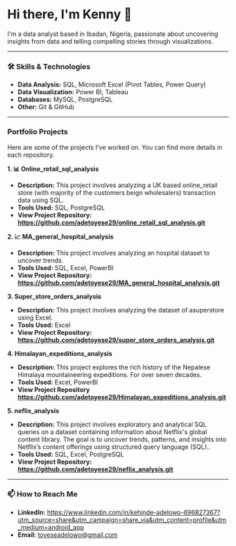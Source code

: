# Hi there, I'm Kenny 👋

I'm a data analyst based in Ibadan, Nigeria, passionate about uncovering insights from data and telling compelling stories through visualizations.

---

### 🛠️ Skills & Technologies

* **Data Analysis:** SQL, Microsoft Excel (Pivot Tables, Power Query)
* **Data Visualization:** Power BI, Tableau
* **Databases:** MySQL, PostgreSQL
* **Other:** Git & GitHub

---

###  Portfolio Projects

Here are some of the projects I've worked on. You can find more details in each repository.

**1. 📊 Online_retail_sql_analysis**
   * **Description:**  This project involves analyzing a UK based online_retail store (with majority of the customers beign wholesalers) transaction data using SQL.
   * **Tools Used:** SQL, PostgreSQL
   * **View Project Repository: https://github.com/adetoyese29/online_retail_sql_analysis.git**

**2. 📈 MA_general_hospital_analysis**
   * **Description:** This project involves analyzing an hospital dataset to uncover trends.
   * **Tools Used:** SQL, Excel, PowerBI
   * **View Project Repository: https://github.com/adetoyese29/MA_general_hospital_analysis.git**

**3. Super_store_orders_analysis**
   * **Description:** This project involves analyzing the dataset of asuperstore using Excel.
   * **Tools Used:** Excel
   * **View Project Repository: https://github.com/adetoyese29/super_store_orders_analysis.git**

**4. Himalayan_expeditions_analysis**
   * **Description:** This project explores the rich history of the Nepalese Himalaya mountaineering expeditions. For over seven decades.
   * **Tools Used:** Excel, PowerBI
   * **View Project Repository https://github.com/adetoyese29/Himalayan_expeditions_analysis.git**

**5. neflix_analysis**
   * **Description:** This project involves exploratory and analytical SQL queries on a dataset containing information about Netflix's global content library. The goal is to uncover trends, patterns, and insights into Netflix’s content offerings using structured query language (SQL)..
   * **Tools Used:** SQL, Excel, PostgreSQL
   * **View Project Repository: https://github.com/adetoyese29/neflix_analysis.git**
---

### 📫 How to Reach Me

* **LinkedIn:** https://www.linkedin.com/in/kehinde-adelowo-696827367?utm_source=share&utm_campaign=share_via&utm_content=profile&utm_medium=android_app
* **Email:** toyeseadelowo@gmail.com
